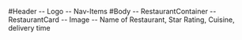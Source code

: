 #Header
  -- Logo
  -- Nav-Items
#Body
  -- RestaurantContainer
  -- RestaurantCard
    -- Image
    -- Name of Restaurant, Star Rating, Cuisine, delivery time